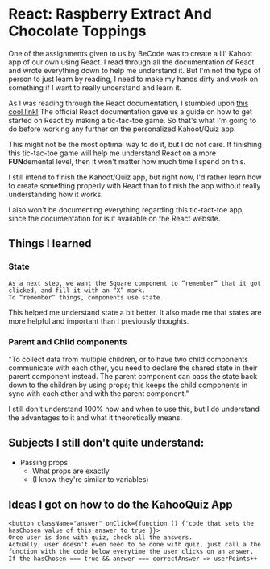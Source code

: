 # React: Raspberry Extract And Chocolate Toppings
One of the assignments given to us by BeCode was to create a lil' Kahoot app of our own using React.
I read through all the documentation of React and wrote everything down to help me understand it.
But I'm not the type of person to just learn by reading, I need to make my hands dirty and work on something if I want to really understand and learn it.

As I was reading through the React documentation, I stumbled upon [this cool link!](https://reactjs.org/tutorial/tutorial.html)
The official React documentation gave us a guide on how to get started on React by making a tic-tac-toe game.
So that's what I'm going to do before working any further on the personalized Kahoot/Quiz app.

This might not be the most optimal way to do it, but I do not care.
If finishing this tic-tac-toe game will help me understand React on a more **FUN**demental level, then it won't matter how much time I spend on this.

I still intend to finish the Kahoot/Quiz app, but right now, I'd rather learn how to create something properly with React than to finish the app without really understanding how it works.

I also won't be documenting everything regarding this tic-tact-toe app, since the documentation for is it available on the React website.

## Things I learned
### State
````
As a next step, we want the Square component to “remember” that it got clicked, and fill it with an “X” mark. 
To “remember” things, components use state.
````
This helped me understand state a bit better.
It also made me that states are more helpful and important than I previously thoughts.

### Parent and Child components
"To collect data from multiple children, or to have two child components communicate with each other, you need to declare the shared state in their parent component instead.
The parent component can pass the state back down to the children by using props;
this keeps the child components in sync with each other and with the parent component."

I still don't understand 100% how and when to use this, but I do understand the advantages to it and what it theoretically means.

## Subjects I still don't quite understand:
* Passing props
  * What props are exactly
  * (I know they're similar to variables)

## Ideas I got on how to do the KahooQuiz App
````
<button className="answer" onClick={function () {'code that sets the hasChosen value of this answer to true }}>
Once user is done with quiz, check all the answers.
Actually, user doesn't even need to be done with quiz, just call a the function with the code below everytime the user clicks on an answer.
If the hasChosen === true && answer === correctAnswer => userPoints++
````

